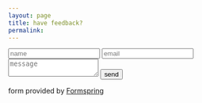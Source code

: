 ```yaml
---
layout: page
title: have feedback?
permalink: 
---
```


<form method="POST" action="https://formspree.io/likemagic.me@gmail.com" target="_blank">

<input type="text" name="_gotcha" style="display:none" />

<input type="text" name="name" placeholder="name" required>
<input type="email" name="email" placeholder="email" required>
<textarea name="message" placeholder="message" required></textarea>

<input type="submit" value="send"/>

</form>

<aside class="share">
  <p>form provided by <a href="https://github.com/formspree/formspree" target="_blank">Formspring</a></p>
</aside>
